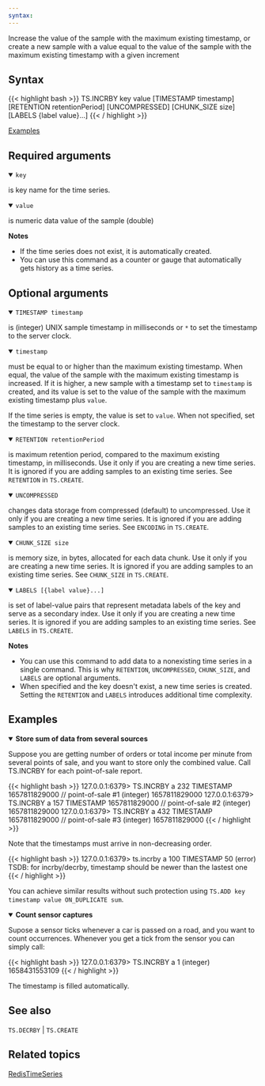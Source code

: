 ```yaml
---
syntax: 
---
```


Increase the value of the sample with the maximum existing timestamp, or create a new sample with a value equal to the value of the sample with the maximum existing timestamp with a given increment

## Syntax

{{< highlight bash >}}
TS.INCRBY key value [TIMESTAMP timestamp] [RETENTION retentionPeriod] [UNCOMPRESSED] [CHUNK_SIZE size] [LABELS {label value}...]
{{< / highlight >}}

[Examples](#examples)

## Required arguments

<details open><summary><code>key</code></summary> 

is key name for the time series.
</details>

<details open><summary><code>value</code></summary> 

is numeric data value of the sample (double)
</details>

<note><b>Notes</b>

 - If the time series does not exist, it is automatically created.
 - You can use this command as a counter or gauge that automatically gets history as a time series.
</note>

## Optional arguments

<details open><summary><code>TIMESTAMP timestamp</code></summary> 

is (integer) UNIX sample timestamp in milliseconds or `*` to set the timestamp to the server clock.
</details>

<details open><summary><code>timestamp</code></summary> 

must be equal to or higher than the maximum existing timestamp. When equal, the value of the sample with the maximum existing timestamp is increased. If it is higher, a new sample with a timestamp set to `timestamp` is created, and its value is set to the value of the sample with the maximum existing timestamp plus `value`. 

If the time series is empty, the value is set to `value`. When not specified, set the timestamp to the server clock.
</details>

<details open><summary><code>RETENTION retentionPeriod</code></summmary> 

is maximum retention period, compared to the maximum existing timestamp, in milliseconds. Use it only if you are creating a new time series. It is ignored if you are adding samples to an existing time series. See `RETENTION` in `TS.CREATE`.
</details>

 
<details open><summary><code>UNCOMPRESSED</code></summary>

changes data storage from compressed (default) to uncompressed. Use it only if you are creating a new time series. It is ignored if you are adding samples to an existing time series. See `ENCODING` in `TS.CREATE`.
</details>

<details open><summary><code>CHUNK_SIZE size</code></summary> 

is memory size, in bytes, allocated for each data chunk. Use it only if you are creating a new time series. It is ignored if you are adding samples to an existing time series. See `CHUNK_SIZE` in `TS.CREATE`.
</details>

<details open><summary><code>LABELS [{label value}...]</code></summary> 

is set of label-value pairs that represent metadata labels of the key and serve as a secondary index. Use it only if you are creating a new time series. It is ignored if you are adding samples to an existing time series. See `LABELS` in `TS.CREATE`.
</details>

<note><b>Notes</b>

 - You can use this command to add data to a nonexisting time series in a single command.
  This is why `RETENTION`, `UNCOMPRESSED`,  `CHUNK_SIZE`, and `LABELS` are optional arguments.
 - When specified and the key doesn't exist, a new time series is created.
  Setting the `RETENTION` and `LABELS` introduces additional time complexity.
</note>

## Examples

<details open><summary><b>Store sum of data from several sources</b></summary> 

Suppose you are getting number of orders or total income per minute from several points of sale, and you want to store only the combined value. Call TS.INCRBY for each point-of-sale report.

{{< highlight bash >}}
127.0.0.1:6379> TS.INCRBY a 232 TIMESTAMP 1657811829000		// point-of-sale #1
(integer) 1657811829000
127.0.0.1:6379> TS.INCRBY a 157 TIMESTAMP 1657811829000		// point-of-sale #2
(integer) 1657811829000
127.0.0.1:6379> TS.INCRBY a 432 TIMESTAMP 1657811829000		// point-of-sale #3
(integer) 1657811829000
{{< / highlight >}}

Note that the timestamps must arrive in non-decreasing order.

{{< highlight bash >}}
127.0.0.1:6379> ts.incrby a 100 TIMESTAMP 50
(error) TSDB: for incrby/decrby, timestamp should be newer than the lastest one
{{< / highlight >}}

You can achieve similar results without such protection using `TS.ADD key timestamp value ON_DUPLICATE sum`.
</details>

<details open><summary><b>Count sensor captures</b></summary>

Supose a sensor ticks whenever a car is passed on a road, and you want to count occurrences. Whenever you get a tick from the sensor you can simply call:

{{< highlight bash >}}
127.0.0.1:6379> TS.INCRBY a 1
(integer) 1658431553109
{{< / highlight >}}

The timestamp is filled automatically. 
</details>

## See also

`TS.DECRBY` | `TS.CREATE` 

## Related topics

[RedisTimeSeries](/docs/stack/timeseries)